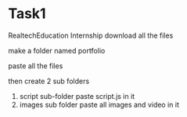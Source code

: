 # Task1
RealtechEducation Internship
download all the files

make a folder named portfolio

paste all the files 

then create 2 sub folders 
1) script sub-folder paste script.js in it
2) images sub folder paste all images and video in it
